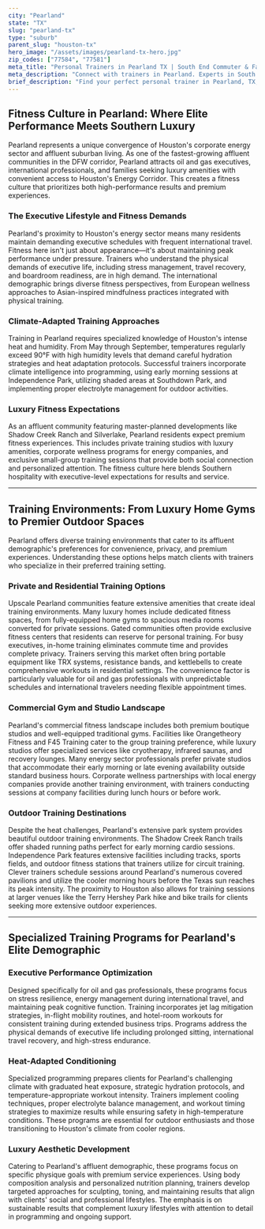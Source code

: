 ```yaml
---
city: "Pearland"
state: "TX"
slug: "pearland-tx"
type: "suburb"
parent_slug: "houston-tx"
hero_image: "/assets/images/pearland-tx-hero.jpg"
zip_codes: ["77584", "77581"]
meta_title: "Personal Trainers in Pearland TX | South End Commuter & Family Fitness"
meta_description: "Connect with trainers in Pearland. Experts in South End commuter schedules, accessible gyms, and family health programs."
brief_description: "Find your perfect personal trainer in Pearland, TX, and achieve your fitness goals with expert guidance tailored to Houston's elite lifestyle. Our exclusive matching service connects busy oil and gas executives, international professionals, and luxury-focused residents with certified trainers who specialize in high-performance results. Whether you need heat-adapted outdoor sessions at Shadow Creek Ranch trails, private in-home training in your upscale community, or corporate wellness programming, we handle the vetting. Get matched today with a trainer who understands your demanding schedule, aesthetic aspirations, and the unique challenges of training in Houston's humid climate."
---
```

## Fitness Culture in Pearland: Where Elite Performance Meets Southern Luxury

Pearland represents a unique convergence of Houston's corporate energy sector and affluent suburban living. As one of the fastest-growing affluent communities in the DFW corridor, Pearland attracts oil and gas executives, international professionals, and families seeking luxury amenities with convenient access to Houston's Energy Corridor. This creates a fitness culture that prioritizes both high-performance results and premium experiences.

### The Executive Lifestyle and Fitness Demands

Pearland's proximity to Houston's energy sector means many residents maintain demanding executive schedules with frequent international travel. Fitness here isn't just about appearance—it's about maintaining peak performance under pressure. Trainers who understand the physical demands of executive life, including stress management, travel recovery, and boardroom readiness, are in high demand. The international demographic brings diverse fitness perspectives, from European wellness approaches to Asian-inspired mindfulness practices integrated with physical training.

### Climate-Adapted Training Approaches

Training in Pearland requires specialized knowledge of Houston's intense heat and humidity. From May through September, temperatures regularly exceed 90°F with high humidity levels that demand careful hydration strategies and heat adaptation protocols. Successful trainers incorporate climate intelligence into programming, using early morning sessions at Independence Park, utilizing shaded areas at Southdown Park, and implementing proper electrolyte management for outdoor activities.

### Luxury Fitness Expectations

As an affluent community featuring master-planned developments like Shadow Creek Ranch and Silverlake, Pearland residents expect premium fitness experiences. This includes private training studios with luxury amenities, corporate wellness programs for energy companies, and exclusive small-group training sessions that provide both social connection and personalized attention. The fitness culture here blends Southern hospitality with executive-level expectations for results and service.

---

## Training Environments: From Luxury Home Gyms to Premier Outdoor Spaces

Pearland offers diverse training environments that cater to its affluent demographic's preferences for convenience, privacy, and premium experiences. Understanding these options helps match clients with trainers who specialize in their preferred training setting.

### Private and Residential Training Options

Upscale Pearland communities feature extensive amenities that create ideal training environments. Many luxury homes include dedicated fitness spaces, from fully-equipped home gyms to spacious media rooms converted for private sessions. Gated communities often provide exclusive fitness centers that residents can reserve for personal training. For busy executives, in-home training eliminates commute time and provides complete privacy. Trainers serving this market often bring portable equipment like TRX systems, resistance bands, and kettlebells to create comprehensive workouts in residential settings. The convenience factor is particularly valuable for oil and gas professionals with unpredictable schedules and international travelers needing flexible appointment times.

### Commercial Gym and Studio Landscape

Pearland's commercial fitness landscape includes both premium boutique studios and well-equipped traditional gyms. Facilities like Orangetheory Fitness and F45 Training cater to the group training preference, while luxury studios offer specialized services like cryotherapy, infrared saunas, and recovery lounges. Many energy sector professionals prefer private studios that accommodate their early morning or late evening availability outside standard business hours. Corporate wellness partnerships with local energy companies provide another training environment, with trainers conducting sessions at company facilities during lunch hours or before work.

### Outdoor Training Destinations

Despite the heat challenges, Pearland's extensive park system provides beautiful outdoor training environments. The Shadow Creek Ranch trails offer shaded running paths perfect for early morning cardio sessions. Independence Park features extensive facilities including tracks, sports fields, and outdoor fitness stations that trainers utilize for circuit training. Clever trainers schedule sessions around Pearland's numerous covered pavilions and utilize the cooler morning hours before the Texas sun reaches its peak intensity. The proximity to Houston also allows for training sessions at larger venues like the Terry Hershey Park hike and bike trails for clients seeking more extensive outdoor experiences.

---

## Specialized Training Programs for Pearland's Elite Demographic

### Executive Performance Optimization

Designed specifically for oil and gas professionals, these programs focus on stress resilience, energy management during international travel, and maintaining peak cognitive function. Training incorporates jet lag mitigation strategies, in-flight mobility routines, and hotel-room workouts for consistent training during extended business trips. Programs address the physical demands of executive life including prolonged sitting, international travel recovery, and high-stress endurance.

### Heat-Adapted Conditioning

Specialized programming prepares clients for Pearland's challenging climate with graduated heat exposure, strategic hydration protocols, and temperature-appropriate workout intensity. Trainers implement cooling techniques, proper electrolyte balance management, and workout timing strategies to maximize results while ensuring safety in high-temperature conditions. These programs are essential for outdoor enthusiasts and those transitioning to Houston's climate from cooler regions.

### Luxury Aesthetic Development

Catering to Pearland's affluent demographic, these programs focus on specific physique goals with premium service experiences. Using body composition analysis and personalized nutrition planning, trainers develop targeted approaches for sculpting, toning, and maintaining results that align with clients' social and professional lifestyles. The emphasis is on sustainable results that complement luxury lifestyles with attention to detail in programming and ongoing support.
